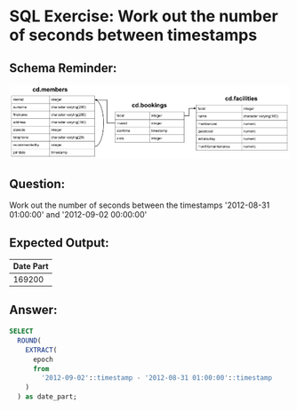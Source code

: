 # SQL Exercise: Work out the number of seconds between timestamps

## Schema Reminder:

![Schema Diagram](../__resources/image.png)

## Question:

Work out the number of seconds between the timestamps '2012-08-31 01:00:00' and '2012-09-02 00:00:00'

## Expected Output:

| Date Part |
| --------- |
| 169200    |

## Answer:

```sql
SELECT
  ROUND(
    EXTRACT(
      epoch
      from
        '2012-09-02'::timestamp - '2012-08-31 01:00:00'::timestamp
    )
  ) as date_part;
```

